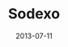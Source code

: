 ---
date: 2013-07-11
title: Sodexo
categories: bronze
logo: Sodexo_Logo.png
www: http://www.sodexousa.com
---